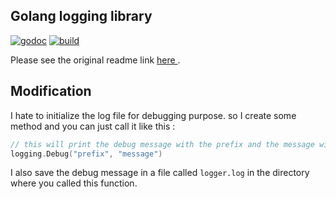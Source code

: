 ## Golang logging library

[![godoc](http://img.shields.io/badge/godoc-reference-blue.svg?style=flat)](https://godoc.org/github.com/op/go-logging) [![build](https://img.shields.io/travis/op/go-logging.svg?style=flat)](https://travis-ci.org/op/go-logging)

Please see the original readme link [here ](https://github.com/op/go-logging/blob/master/README.md).

## Modification

I hate to initialize the log file for debugging purpose. so I create some method and you can just call it like this : 
```go
// this will print the debug message with the prefix and the message with spefied format
logging.Debug("prefix", "message")

```

I also save the debug message in a file called `logger.log` in the directory where you called this function.

